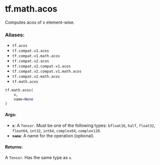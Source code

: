 <div itemscope itemtype="http://developers.google.com/ReferenceObject">
<meta itemprop="name" content="tf.math.acos" />
<meta itemprop="path" content="Stable" />
</div>

# tf.math.acos

Computes acos of x element-wise.

### Aliases:

* `tf.acos`
* `tf.compat.v1.acos`
* `tf.compat.v1.math.acos`
* `tf.compat.v2.acos`
* `tf.compat.v2.compat.v1.acos`
* `tf.compat.v2.compat.v1.math.acos`
* `tf.compat.v2.math.acos`
* `tf.math.acos`

``` python
tf.math.acos(
    x,
    name=None
)
```

<!-- Placeholder for "Used in" -->


#### Args:


* <b>`x`</b>: A `Tensor`. Must be one of the following types: `bfloat16`, `half`, `float32`, `float64`, `int32`, `int64`, `complex64`, `complex128`.
* <b>`name`</b>: A name for the operation (optional).


#### Returns:

A `Tensor`. Has the same type as `x`.
